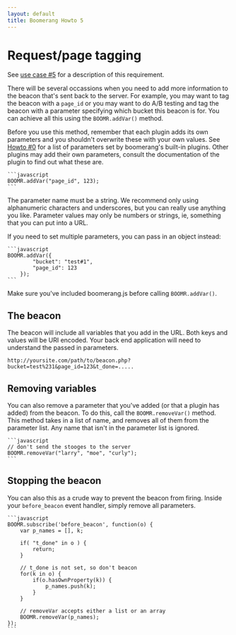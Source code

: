 ```yaml
---
layout: default
title: Boomerang Howto 5
---
```


# Request/page tagging

See [use case \#5](../use-cases.html#uc-5) for a description of this
requirement.

There will be several occassions when you need to add more information
to the beacon that's sent back to the server. For example, you may want
to tag the beacon with a `page_id` or you may want to do A/B testing and
tag the beacon with a parameter specifying which bucket this beacon is
for. You can achieve all this using the `BOOMR.addVar()` method.

Before you use this method, remember that each plugin adds its own
parameters and you shouldn't overwrite these with your own values. See
[Howto \#0](howto-0.html) for a list of parameters set by boomerang's
built-in plugins. Other plugins may add their own parameters, consult
the documentation of the plugin to find out what these are.

    ```javascript
    BOOMR.addVar("page_id", 123);
    ```

The parameter name must be a string. We recommend only using
alphanumeric characters and underscores, but you can really use anything
you like. Parameter values may only be numbers or strings, ie, something
that you can put into a URL.

If you need to set multiple parameters, you can pass in an object
instead:

    ```javascript
    BOOMR.addVar({
            "bucket": "test#1",
            "page_id": 123
        });
    ```

Make sure you've included boomerang.js before calling `BOOMR.addVar()`.

## The beacon

The beacon will include all variables that you add in the URL. Both keys
and values will be URI encoded. Your back end application will need to
understand the passed in parameters.

    http://yoursite.com/path/to/beacon.php?bucket=test%231&page_id=123&t_done=.....

## Removing variables

You can also remove a parameter that you've added (or that a plugin has
added) from the beacon. To do this, call the `BOOMR.removeVar()` method.
This method takes in a list of name, and removes all of them from the
parameter list. Any name that isn't in the parameter list is ignored.

    ```javascript
    // don't send the stooges to the server
    BOOMR.removeVar("larry", "moe", "curly");
    ```

## Stopping the beacon

You can also this as a crude way to prevent the beacon from firing.
Inside your `before_beacon` event handler, simply remove all parameters.

    ```javascript
    BOOMR.subscribe('before_beacon', function(o) {
        var p_names = [], k;

        if( "t_done" in o ) {
            return;
        }

        // t_done is not set, so don't beacon
        for(k in o) {
            if(o.hasOwnProperty(k)) {
                p_names.push(k);
            }
        }

        // removeVar accepts either a list or an array
        BOOMR.removeVar(p_names);
    });
    ```

<div id="results"></div>

<script src="/boomerang/boomerang.js" type="text/javascript"> </script>
<script src="/boomerang/plugins/bw.js" type="text/javascript"> </script>
<script src="/boomerang/plugins/navtiming.js" type="text/javascript"> </script>
<script src="/boomerang/plugins/rt.js" type="text/javascript"> </script>
<script src="howtos.js" type="text/javascript"> </script>
<script type="text/javascript">
BOOMR.init({
		user_ip: '10.0.0.1',
		BW: {
			base_url: '/boomerang/images/',
			cookie: 'HOWTO-BA'
		},
		RT: {
			cookie: 'HOWTO-RT'
		}
	}).
	addVar({
		"author": "bluesmoon",
		"page_id": "howto-5"
	});
</script>
